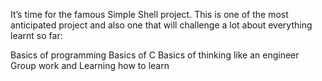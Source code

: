 It’s time for the famous Simple Shell project. This is one of the most anticipated project and also one that will challenge a lot about everything learnt so far:

Basics of programming
Basics of C
Basics of thinking like an engineer
Group work
and Learning how to learn
